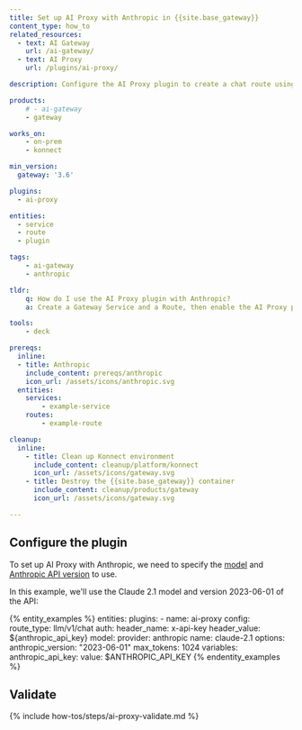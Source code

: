 ```yaml
---
title: Set up AI Proxy with Anthropic in {{site.base_gateway}}
content_type: how_to
related_resources:
  - text: AI Gateway
    url: /ai-gateway/
  - text: AI Proxy
    url: /plugins/ai-proxy/

description: Configure the AI Proxy plugin to create a chat route using Anthropic.

products:
    # - ai-gateway
    - gateway

works_on:
    - on-prem
    - konnect

min_version:
  gateway: '3.6'

plugins:
  - ai-proxy

entities: 
  - service
  - route
  - plugin

tags:
    - ai-gateway
    - anthropic

tldr:
    q: How do I use the AI Proxy plugin with Anthropic?
    a: Create a Gateway Service and a Route, then enable the AI Proxy plugin and configure it with the Anthropic provider and add the model and your API key.

tools:
    - deck

prereqs:
  inline:
  - title: Anthropic
    include_content: prereqs/anthropic
    icon_url: /assets/icons/anthropic.svg
  entities:
    services:
        - example-service
    routes:
        - example-route

cleanup:
  inline:
    - title: Clean up Konnect environment
      include_content: cleanup/platform/konnect
      icon_url: /assets/icons/gateway.svg
    - title: Destroy the {{site.base_gateway}} container
      include_content: cleanup/products/gateway
      icon_url: /assets/icons/gateway.svg

---
```


## Configure the plugin

To set up AI Proxy with Anthropic, we need to specify the [model](https://docs.anthropic.com/en/docs/about-claude/models#model-names) and [Anthropic API version](https://docs.anthropic.com/en/api/versioning#version-history) to use. 

In this example, we'll use the Claude 2.1 model and version 2023-06-01 of the API:

{% entity_examples %}
entities:
    plugins:
    - name: ai-proxy
      config:
        route_type: llm/v1/chat
        auth:
            header_name: x-api-key
            header_value: ${anthropic_api_key}
        model:
            provider: anthropic
            name: claude-2.1
            options:
                anthropic_version: "2023-06-01"
                max_tokens: 1024
variables:
  anthropic_api_key:
    value: $ANTHROPIC_API_KEY
{% endentity_examples %}

## Validate

{% include how-tos/steps/ai-proxy-validate.md %}
